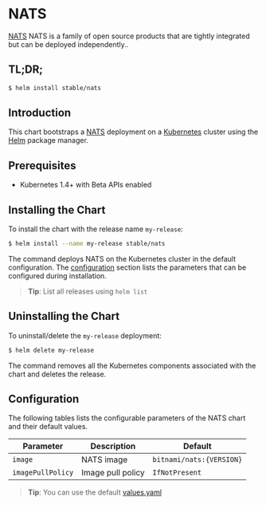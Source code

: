 # NATS

[NATS](http://nats.io/) NATS is a family of open source products that are tightly integrated but can be deployed independently..

## TL;DR;

```bash
$ helm install stable/nats
```

## Introduction

This chart bootstraps a [NATS](https://github.com/pires/kubernetes-nats-cluster/) deployment on a [Kubernetes](http://kubernetes.io) cluster using the [Helm](https://helm.sh) package manager.

## Prerequisites

- Kubernetes 1.4+ with Beta APIs enabled

## Installing the Chart

To install the chart with the release name `my-release`:

```bash
$ helm install --name my-release stable/nats
```

The command deploys NATS on the Kubernetes cluster in the default configuration. The [configuration](#configuration) section lists the parameters that can be configured during installation.

> **Tip**: List all releases using `helm list`

## Uninstalling the Chart

To uninstall/delete the `my-release` deployment:

```bash
$ helm delete my-release
```

The command removes all the Kubernetes components associated with the chart and deletes the release.

## Configuration

The following tables lists the configurable parameters of the NATS chart and their default values.

| Parameter                  | Description                           | Default                                                   |
| -------------------------- | ------------------------------------- | --------------------------------------------------------- |
| `image`                    | NATS image                           | `bitnami/nats:{VERSION}`                                 |
| `imagePullPolicy`          | Image pull policy                     | `IfNotPresent`                                            |


> **Tip**: You can use the default [values.yaml](values.yaml)
